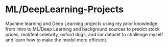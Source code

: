 # ML/DeepLearning-Projects
Machine learning and Deep Learning projects using my prior knowledge from Intro to ML/Deep Learning and background sources to predict stock prices, real/feal celebrity, oxford dogs, and liar dataset to challenge myself and learn how to make the model more efficient.
